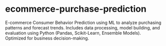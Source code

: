 # ecommerce-purchase-prediction
E-commerce Consumer Behavior Prediction using ML to analyze purchasing patterns and forecast trends. Includes data processing, model building, and evaluation using Python (Pandas, Scikit-Learn, Ensemble Models). Optimized for business decision-making.
